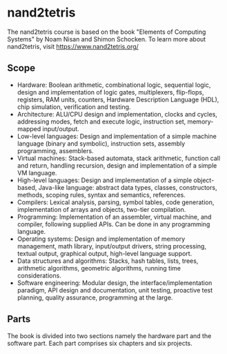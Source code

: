 # nand2tetris

The nand2tetris course is based on the book "Elements of Computing Systems" by Noam Nisan and Shimon Schocken. To learn more about nand2tetris, visit https://www.nand2tetris.org/

## Scope 

* Hardware: Boolean arithmetic, combinational logic, sequential logic,
design and implementation of logic gates, multiplexers, flip-flops,
registers, RAM units, counters, Hardware Description Language (HDL),
chip simulation, verification and testing.
* Architecture: ALU/CPU design and implementation, clocks and cycles,
addressing modes, fetch and execute logic, instruction set, memory-
mapped input/output.
* Low-level languages: Design and implementation of a simple machine
language (binary and symbolic), instruction sets, assembly programming,
assemblers.
* Virtual machines: Stack-based automata, stack arithmetic, function call
and return, handling recursion, design and implementation of a simple
VM language.
* High-level languages: Design and implementation of a simple object-
based, Java-like language: abstract data types, classes, constructors,
methods, scoping rules, syntax and semantics, references.
* Compilers: Lexical analysis, parsing, symbol tables, code generation,
implementation of arrays and objects, two-tier compilation.
* Programming: Implementation of an assembler, virtual machine, and
compiler, following supplied APIs. Can be done in any programming
language.
* Operating systems: Design and implementation of memory management,
math library, input/output drivers, string processing, textual output,
graphical output, high-level language support.
* Data structures and algorithms: Stacks, hash tables, lists, trees, arithmetic
algorithms, geometric algorithms, running time considerations.
* Software engineering: Modular design, the interface/implementation
paradigm, API design and documentation, unit testing, proactive test
planning, quality assurance, programming at the large.

## Parts 
The book is divided into two sections namely the hardware part and the software part. Each part comprises six chapters and six projects. 


